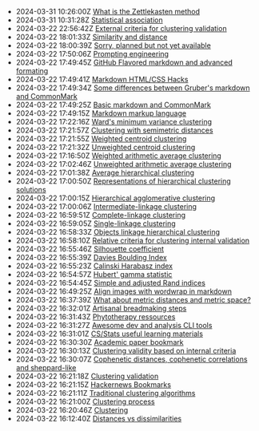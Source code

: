 * 2024-03-31 10:26:00Z [What is the Zettlekasten method](../1)
* 2024-03-31 10:31:28Z [Statistical association](../2)
* 2024-03-22 22:56:42Z [External criteria for clustering validation](../20)
* 2024-03-22 18:01:33Z [Similarity and distance](../3)
* 2024-03-22 18:00:39Z [Sorry, planned but not yet available](../0)
* 2024-03-22 17:50:06Z [Prompting engineering](../46)
* 2024-03-22 17:49:45Z [GitHub Flavored markdown and advanced formating](../43)
* 2024-03-22 17:49:41Z [Markdown HTML/CSS Hacks](../44)
* 2024-03-22 17:49:34Z [Some differences between Gruber's markdown and CommonMark ](../42)
* 2024-03-22 17:49:25Z [Basic markdown and CommonMark](../41)
* 2024-03-22 17:49:15Z [Markdown markup language](../40)
* 2024-03-22 17:22:16Z [Ward's minimum variance clustering](../39)
* 2024-03-22 17:21:57Z [Clustering with semimetric distances](../17)
* 2024-03-22 17:21:55Z [Weighted centroid clustering](../38)
* 2024-03-22 17:21:32Z [Unweighted centroid clustering](../37)
* 2024-03-22 17:16:50Z [Weighted arithmetic average clustering](../36)
* 2024-03-22 17:02:46Z [Unweighted arithmetic average clustering](../35)
* 2024-03-22 17:01:38Z [Average hierarchical clustering](../34)
* 2024-03-22 17:00:50Z [Representations of hierarchical clustering solutions](../33)
* 2024-03-22 17:00:15Z [Hierarchical agglomerative clustering](../32)
* 2024-03-22 17:00:06Z [Intermediate-linkage clustering](../31)
* 2024-03-22 16:59:51Z [Complete-linkage clustering](../30)
* 2024-03-22 16:59:05Z [Single-linkage clustering](../29)
* 2024-03-22 16:58:33Z [Objects linkage hierarchical clustering](../28)
* 2024-03-22 16:58:10Z [Relative criteria for clustering internal validation](../27)
* 2024-03-22 16:55:46Z [Silhouette coefficient](../26)
* 2024-03-22 16:55:39Z [Davies Boulding Index](../25)
* 2024-03-22 16:55:23Z [Calinski Harabasz index](../24)
* 2024-03-22 16:54:57Z [Hubert' gamma statistic](../22)
* 2024-03-22 16:54:45Z [Simple and adjusted Rand indices](../21)
* 2024-03-22 16:49:25Z [Align images with wordwrap in markdown](../19)
* 2024-03-22 16:37:39Z [What about metric distances and metric space?](../16)
* 2024-03-22 16:32:01Z [Artisanal breadmaking steps](../15)
* 2024-03-22 16:31:43Z [Phytotherapy ressources](../14)
* 2024-03-22 16:31:27Z [Awesome dev and analysis CLI tools](../13)
* 2024-03-22 16:31:01Z [CS/Stats useful learning materials](../12)
* 2024-03-22 16:30:30Z [Academic paper bookmark](../11)
* 2024-03-22 16:30:13Z [Clustering validity based on internal criteria](../10)
* 2024-03-22 16:30:07Z [Cophenetic distances, cophenetic correlations and sheppard-like](../23)
* 2024-03-22 16:21:18Z [Clustering validation](../9)
* 2024-03-22 16:21:15Z [Hackernews Bookmarks](../8)
* 2024-03-22 16:21:11Z [Traditional clustering algorithms](../7)
* 2024-03-22 16:21:00Z [Clustering process](../6)
* 2024-03-22 16:20:46Z [Clustering](../5)
* 2024-03-22 16:12:40Z [Distances vs dissimilarities](../4)
